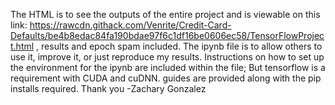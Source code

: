 The HTML is to see the outputs of the entire project and is viewable on this link: https://rawcdn.githack.com/Venrite/Credit-Card-Defaults/be4b8edac84fa190bdae97f6c1df16be0606ec58/TensorFlowProject.html , results and epoch spam included. The ipynb file is to allow others to use it, improve it, or just reproduce my results.
Instructions on how to set up the environment for the ipynb are included within the file; But tensorflow is a requirement with CUDA and cuDNN. guides are provided along with the pip installs required.
Thank you -Zachary Gonzalez
